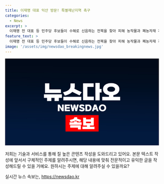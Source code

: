 ```yaml
---
title: 이재명 대표 익산 방문! 특별재난지역 촉구
categories:
  - News
excerpt: >
  이재명 전 대표 등 민주당 후보들이 수해로 신음하는 전북을 찾아 피해 농작물과 폐농자재 제거 작업을 지원하면서 특별재난지역 선포와 근본적인 수해 대책 마련을 촉구했습니다. 특별재난지역 추가 지정과 근본적인 대책으로 농민들의 피해를 줄일 필요성을 강조했습니다. MBC 뉴스 강동엽입니다.
feature_text: >
  이재명 전 대표 등 민주당 후보들이 수해로 신음하는 전북을 찾아 피해 농작물과 폐농자재 제거 작업을 지원하면서 특별재난지역 선포와 근본적인 수해 대책 마련을 촉구했습니다. 특별재난지역 추가 지정과 근본적인 대책으로 농민들의 피해를 줄일 필요성을 강조했습니다. MBC 뉴스 강동엽입니다.
image: '/assets/img/newsdao_breakingnews.jpg'
---
```


<p><img src="/assets/img/newsdao_breakingnews.jpg" alt="ontimetimes 속보" /></p>

<p>저희는 기술과 서비스를 통해 질 높은 콘텐츠 작성을 도와드리고 있어요. 본문 텍스트 작성에 앞서서 구체적인 주제를 알려주시면, 해당 내용에 맞춰 전문적이고 유익한 글을 작성해드릴 수 있을 거예요. 원하시는 주제에 대해 알려주실 수 있을까요?</p>
실시간 뉴스 속보는, <a href="https://newsdao.kr" rel="dofollow">https://newsdao.kr</a>


